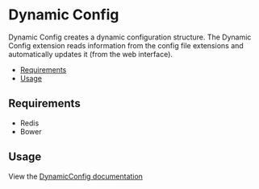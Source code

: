 # Dynamic Config

Dynamic Config creates a dynamic configuration structure.
The Dynamic Config extension reads information from the config file extensions and automatically updates it (from the web interface).

* [Requirements](#Requierements)
* [Usage](#Usage)


## Requirements

- Redis
- Bower

## Usage

View the [DynamicConfig documentation](#http://cemayan.me/dynamicconfdoc/)







